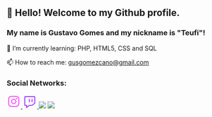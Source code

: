 ## 👋 Hello! Welcome to my Github profile.
### My name is Gustavo Gomes and my nickname is "Teufi"!
🌱 I’m currently learning: PHP, HTML5, CSS and SQL

📫 How to reach me: gusgomezcano@gmail.com

### Social Networks:

<div>
<a target="_blank" href="https://instagram.com/gstgms" target="_blank"><svg width="32" height="32" viewBox="0 0 32 32" fill="none" xmlns="http://www.w3.org/2000/svg">
<path d="M16 21C18.7614 21 21 18.7614 21 16C21 13.2386 18.7614 11 16 11C13.2386 11 11 13.2386 11 16C11 18.7614 13.2386 21 16 21Z" stroke="#FA41FE" stroke-width="2" stroke-miterlimit="10"/>
<path d="M21.5 4.5H10.5C7.18629 4.5 4.5 7.18629 4.5 10.5V21.5C4.5 24.8137 7.18629 27.5 10.5 27.5H21.5C24.8137 27.5 27.5 24.8137 27.5 21.5V10.5C27.5 7.18629 24.8137 4.5 21.5 4.5Z" stroke="#FA41FE" stroke-width="2" stroke-linecap="round" stroke-linejoin="round"/>
<path d="M22.5 11C23.3284 11 24 10.3284 24 9.5C24 8.67157 23.3284 8 22.5 8C21.6716 8 21 8.67157 21 9.5C21 10.3284 21.6716 11 22.5 11Z" fill="#FA41FE"/>
</svg>
</a>
<a target="_blank" href="https://www.twitch.tv/teufibirus" target="_blank"><svg width="33" height="32" viewBox="0 0 33 32" fill="none" xmlns="http://www.w3.org/2000/svg">
<path d="M21.2824 25H15.8426C15.6011 25.0001 15.3678 25.0844 15.1852 25.2375L9.28125 30V25H6.1875C5.914 25 5.65169 24.8946 5.4583 24.7071C5.2649 24.5196 5.15625 24.2652 5.15625 24V6C5.15625 5.73478 5.2649 5.48043 5.4583 5.29289C5.65169 5.10536 5.914 5 6.1875 5H26.8125C27.086 5 27.3483 5.10536 27.5417 5.29289C27.7351 5.48043 27.8438 5.73478 27.8438 6V19.5375C27.8417 19.6832 27.8072 19.8267 27.7427 19.9583C27.6782 20.0899 27.5851 20.2065 27.4699 20.3L21.9398 24.7625C21.7572 24.9156 21.5239 24.9999 21.2824 25V25Z" stroke="#9A35FF" stroke-width="2" stroke-linecap="round" stroke-linejoin="round"/>
<path d="M21.6562 11V17" stroke="#9A35FF" stroke-width="2" stroke-linecap="round" stroke-linejoin="round"/>
<path d="M15.4688 11V17" stroke="#9A35FF" stroke-width="2" stroke-linecap="round" stroke-linejoin="round"/>
</svg>
</a>
<a target="_blank" href = "mailto:gusgomezcano@gmail.com"><img src="https://img.shields.io/badge/Gmail-D14836?style=for-the-badge&logo=gmail&logoColor=white"></a>
<a target="_blank" href="https://www.linkedin.com/in/gustavo-gomes-35460324a/" target="_blank"><img src="https://img.shields.io/badge/-LinkedIn-%230077B5?style=for-the-badge&logo=linkedin&logoColor=white"></a>   
</div>

